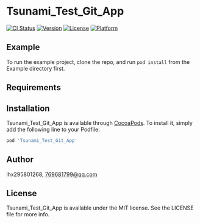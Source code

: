 # Tsunami_Test_Git_App

[![CI Status](https://img.shields.io/travis/lhx295801268/Tsunami_Test_Git_App.svg?style=flat)](https://travis-ci.org/lhx295801268/Tsunami_Test_Git_App)
[![Version](https://img.shields.io/cocoapods/v/Tsunami_Test_Git_App.svg?style=flat)](https://cocoapods.org/pods/Tsunami_Test_Git_App)
[![License](https://img.shields.io/cocoapods/l/Tsunami_Test_Git_App.svg?style=flat)](https://cocoapods.org/pods/Tsunami_Test_Git_App)
[![Platform](https://img.shields.io/cocoapods/p/Tsunami_Test_Git_App.svg?style=flat)](https://cocoapods.org/pods/Tsunami_Test_Git_App)

## Example

To run the example project, clone the repo, and run `pod install` from the Example directory first.

## Requirements

## Installation

Tsunami_Test_Git_App is available through [CocoaPods](https://cocoapods.org). To install
it, simply add the following line to your Podfile:

```ruby
pod 'Tsunami_Test_Git_App'
```

## Author

lhx295801268, 769681799@qq.com

## License

Tsunami_Test_Git_App is available under the MIT license. See the LICENSE file for more info.
